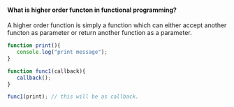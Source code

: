 #### What is higher order functon in functional programming?
A higher order function is simply a function which can either accept another functon as parameter or return another function as a parameter.

```js
function print(){
   console.log("print message");
}

function func1(callback){
   callback();
}

func1(print); // this will be as callback.
```

